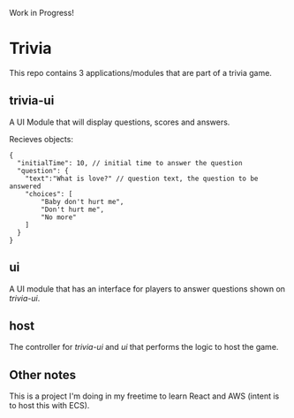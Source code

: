 Work in Progress!
# Trivia
This repo contains 3 applications/modules that are part of a trivia game.

## trivia-ui
A UI Module that will display questions, scores and answers.

Recieves objects:
```
{
  "initialTime": 10, // initial time to answer the question
  "question": {
    "text":"What is love?" // question text, the question to be answered
    "choices": [
        "Baby don't hurt me",
        "Don't hurt me",
        "No more"
    ]
  }
}
```

## ui
A UI module that has an interface for players to answer questions shown on *trivia-ui*.

## host
The controller for *trivia-ui* and *ui* that performs the logic to host the game.

## Other notes
This is a project I'm doing in my freetime to learn React and AWS (intent is to host this with ECS).